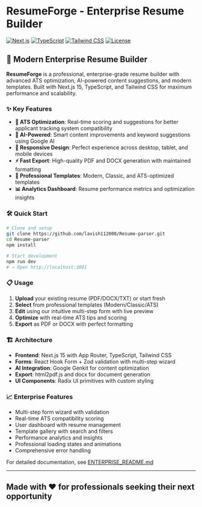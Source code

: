# ResumeForge - Enterprise Resume Builder

[![Next.js](https://img.shields.io/badge/Next.js-15.3.3-black?style=flat-square&logo=next.js)](https://nextjs.org/)
[![TypeScript](https://img.shields.io/badge/TypeScript-5.0-blue?style=flat-square&logo=typescript)](https://www.typescriptlang.org/)
[![Tailwind CSS](https://img.shields.io/badge/Tailwind-3.4.1-06B6D4?style=flat-square&logo=tailwindcss)](https://tailwindcss.com/)
[![License](https://img.shields.io/badge/License-MIT-green?style=flat-square)](./LICENSE)

## 🚀 Modern Enterprise Resume Builder

**ResumeForge** is a professional, enterprise-grade resume builder with advanced ATS optimization, AI-powered content suggestions, and modern templates. Built with Next.js 15, TypeScript, and Tailwind CSS for maximum performance and scalability.

### ✨ Key Features

- **🎯 ATS Optimization**: Real-time scoring and suggestions for better applicant tracking system compatibility
- **🤖 AI-Powered**: Smart content improvements and keyword suggestions using Google AI
- **📱 Responsive Design**: Perfect experience across desktop, tablet, and mobile devices
- **⚡ Fast Export**: High-quality PDF and DOCX generation with maintained formatting
- **🎨 Professional Templates**: Modern, Classic, and ATS-optimized templates
- **📊 Analytics Dashboard**: Resume performance metrics and optimization insights

### 🛠 Quick Start

```bash
# Clone and setup
git clone https://github.com/lavish112000/Resume-parser.git
cd Resume-parser
npm install

# Start development
npm run dev
# → Open http://localhost:3001
```

### 📋 Usage

1. **Upload** your existing resume (PDF/DOCX/TXT) or start fresh
2. **Select** from professional templates (Modern/Classic/ATS)
3. **Edit** using our intuitive multi-step form with live preview
4. **Optimize** with real-time ATS tips and scoring
5. **Export** as PDF or DOCX with perfect formatting

### 🏗 Architecture

- **Frontend**: Next.js 15 with App Router, TypeScript, Tailwind CSS
- **Forms**: React Hook Form + Zod validation with multi-step wizard
- **AI Integration**: Google Genkit for content optimization
- **Export**: html2pdf.js and docx for document generation
- **UI Components**: Radix UI primitives with custom styling

### 📈 Enterprise Features

- Multi-step form wizard with validation
- Real-time ATS compatibility scoring
- User dashboard with resume management
- Template gallery with search and filters
- Performance analytics and insights
- Professional loading states and animations
- Comprehensive error handling

For detailed documentation, see [ENTERPRISE_README.md](./ENTERPRISE_README.md)

---

## Made with ❤️ for professionals seeking their next opportunity
